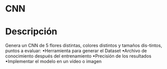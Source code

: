 # CNN

# Descripción
Genera un CNN de 5 flores distintas, colores distintos y tamaños dis-tintos, puntos a evaluar:
    •Herramienta para generar el Dataset
    •Archivo de conocimiento después del entrenamiento
    •Precisión de los resultados
    •Implementar el modelo en un vídeo o imagen